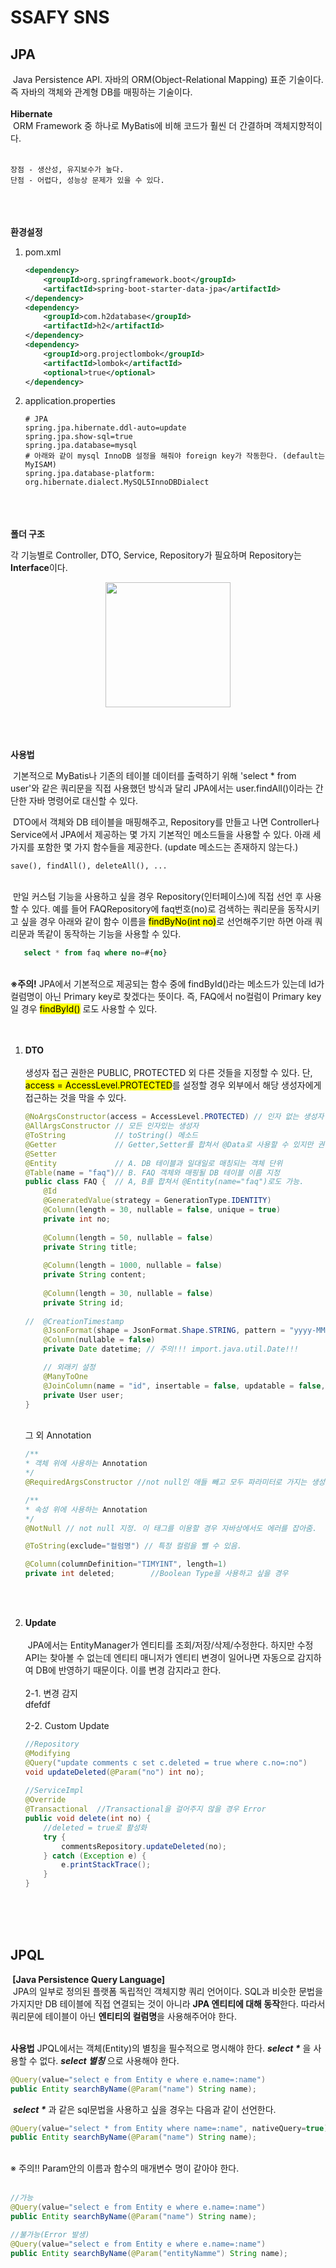 <h1>SSAFY SNS</h1>



<h2> JPA </h2>
 &nbsp;Java Persistence API. 자바의 ORM(Object-Relational Mapping) 표준 기술이다. 즉 자바의 객체와 관계형 DB를 매핑하는 기술이다.
<br/><br/>
<b> Hibernate </b><br/>
 &nbsp;ORM Framework 중 하나로 MyBatis에 비해 코드가 훨씬 더 간결하며 객체지향적이다.<br/><br/>

    장점 - 생산성, 유지보수가 높다.
    단점 - 어렵다, 성능상 문제가 있을 수 있다.

 
<br/><br/><br/>
<b>환경설정</b>

1. pom.xml
    ```xml
    <dependency>
        <groupId>org.springframework.boot</groupId>
        <artifactId>spring-boot-starter-data-jpa</artifactId>
    </dependency>
    <dependency>
        <groupId>com.h2database</groupId>
        <artifactId>h2</artifactId>
    </dependency>
    <dependency>
        <groupId>org.projectlombok</groupId>
        <artifactId>lombok</artifactId>
        <optional>true</optional>
    </dependency>
    ```

2. application.properties
    ```properties
    # JPA
    spring.jpa.hibernate.ddl-auto=update
    spring.jpa.show-sql=true
    spring.jpa.database=mysql
    # 아래와 같이 mysql InnoDB 설정을 해줘야 foreign key가 작동한다. (default는 MyISAM)
    spring.jpa.database-platform: org.hibernate.dialect.MySQL5InnoDBDialect
    ```

<br/><br/><br/>
<b>폴더 구조</b>

각 기능별로 Controller, DTO, Service, Repository가 필요하며 Repository는 <b>Interface</b>이다.<br/>

<center><img src="https://user-images.githubusercontent.com/33229855/74412697-5b6f7400-4e81-11ea-9d94-7db0fe06a82f.png" width="200px"/></center>

<br/><br/><br/>
<b>사용법</b>

  &nbsp;기본적으로 MyBatis나 기존의 테이블 데이터를 출력하기 위해 'select * from user'와 같은 쿼리문을 직접 사용했던 방식과 달리 JPA에서는 user.findAll()이라는 간단한 자바 명령어로 대신할 수 있다.
  
  &nbsp;DTO에서 객체와 DB 테이블을 매핑해주고, Repository를 만들고 나면 Controller나 Service에서 JPA에서 제공하는 몇 가지 기본적인 메소드들을 사용할 수 있다. 아래 세가지를 포함한 몇 가지 함수들을 제공한다. (update 메소드는 존재하지 않는다.)

    save(), findAll(), deleteAll(), ...

 <br/> &nbsp;만일 커스텀 기능을 사용하고 싶을 경우 Repository(인터페이스)에 직접 선언 후 사용할 수 있다. 예를 들어 FAQRepository에 faq번호(no)로 검색하는 쿼리문을 동작시키고 싶을 경우 아래와 같이 함수 이름을 <mark>findByNo(int no)</mark>로 선언해주기만 하면 아래 쿼리문과 똑같이 동작하는 기능을 사용할 수 있다.

```sql
   select * from faq where no=#{no}
```
<br/>
        <b>※주의!</b> JPA에서 기본적으로 제공되는 함수 중에 findById()라는 메소드가 있는데 Id가 컬럼명이 아닌 Primary key로 찾겠다는 뜻이다. 즉, FAQ에서 no컬럼이 Primary key일 경우 <mark>findById()</mark> 로도 사용할 수 있다.
<br/><br/><br/>

1. <b>DTO</b><br/><br/>
    생성자 접근 권한은 PUBLIC, PROTECTED 외 다른 것들을 지정할 수 있다. 단, <mark>access = AccessLevel.PROTECTED</mark>를 설정할 경우 외부에서 해당 생성자에게 접근하는 것을 막을 수 있다.
    ```java
    @NoArgsConstructor(access = AccessLevel.PROTECTED) // 인자 없는 생성자
    @AllArgsConstructor // 모든 인자있는 생성자
    @ToString           // toString() 메소드
    @Getter             // Getter,Setter를 합쳐서 @Data로 사용할 수 있지만 권장X
    @Setter
    @Entity             // A. DB 테이블과 일대일로 매칭되는 객체 단위
    @Table(name = "faq")// B. FAQ 객체와 매핑될 DB 테이블 이름 지정
    public class FAQ {  // A, B를 합쳐서 @Entity(name="faq")로도 가능.
        @Id
        @GeneratedValue(strategy = GenerationType.IDENTITY)
        @Column(length = 30, nullable = false, unique = true)
        private int no;
        
        @Column(length = 50, nullable = false)
        private String title;
        
        @Column(length = 1000, nullable = false)
        private String content;
        
        @Column(length = 30, nullable = false)
        private String id;
        
    //	@CreationTimestamp
        @JsonFormat(shape = JsonFormat.Shape.STRING, pattern = "yyyy-MM-dd HH:mm:ss", timezone = "Asia/Seoul")
        @Column(nullable = false)
        private Date datetime; // 주의!!! import.java.util.Date!!!

        // 외래키 설정
        @ManyToOne
        @JoinColumn(name = "id", insertable = false, updatable = false, foreignKey = @ForeignKey(name = "fk_faq_id"))
        private User user;
    }
    ```
    <br/>그 외 Annotation<br/>
    ```java
    /**
    * 객체 위에 사용하는 Annotation
    */
    @RequiredArgsConstructor //not null인 애들 빼고 모두 파라미터로 가지는 생성자

    /**
    * 속성 위에 사용하는 Annotation
    */
    @NotNull // not null 지정. 이 태그를 이용할 경우 자바상에서도 에러를 잡아줌.
    
    @ToString(exclude="컬럼명") // 특정 컬럼을 뺄 수 있음.

    @Column(columnDefinition="TIMYINT", length=1)
    private int deleted;        //Boolean Type을 사용하고 싶을 경우
    ```
<br/><br/>
    
2. <b>Update</b><br/><br/>
  &nbsp;JPA에서는 EntityManager가 엔티티를 조회/저장/삭제/수정한다. 하지만 수정 API는 찾아볼 수 없는데 엔티티 매니저가 엔티티 변경이 일어나면 자동으로 감지하여 DB에 반영하기 때문이다. 이를 변경 감지라고 한다.<br/><br/>
  2-1. 변경 감지<br/>
  dfefdf<br/><br/>
  2-2. Custom Update<br/>
    ```java
    //Repository
    @Modifying
    @Query("update comments c set c.deleted = true where c.no=:no")
    void updateDeleted(@Param("no") int no);
        
    //ServiceImpl
    @Override
    @Transactional  //Transactional을 걸어주지 않을 경우 Error
    public void delete(int no) {
        //deleted = true로 활성화
        try {
            commentsRepository.updateDeleted(no);
        } catch (Exception e) {
            e.printStackTrace();
        }
    }
    ```
<br/><br/><br/>
<h2>JPQL</h2>
<b>&nbsp;[Java Persistence Query Language]</b> <br/>
&nbsp;JPA의 일부로 정의된 플랫폼 독립적인 객체지향 쿼리 언어이다. SQL과 비슷한 문법을 가지지만 DB 테이블에 직접 연결되는 것이 아니라 <b>JPA 엔티티에 대해 동작</b>한다. 따라서 쿼리문에 테이블이 아닌 <b>엔티티의 컬럼명</b>을 사용해주어야 한다.<br/><br/>

<b>사용법</b>
JPQL에서는 객체(Entity)의 별칭을 필수적으로 명시해야 한다.
 ***select \**** 을 사용할 수 없다. ***select 별칭*** 으로 사용해야 한다.


 ```java
 @Query(value="select e from Entity e where e.name=:name")
 public Entity searchByName(@Param("name") String name);
 ```
 
 &nbsp;<b><i>select *</i></b> 과 같은 sql문법을 사용하고 싶을 경우는 다음과 같이 선언한다.
 
 ```java
 @Query(value="select * from Entity where name=:name", nativeQuery=true)
 public Entity searchByName(@Param("name") String name);
 ```

  <br/>
 ※ 주의!! Param안의 이름과 함수의 매개변수 명이 같아야 한다.<br/><br/>

 ```java
 //가능
 @Query(value="select e from Entity e where e.name=:name")
 public Entity searchByName(@Param("name") String name);

 //불가능(Error 발생)
 @Query(value="select e from Entity e where e.name=:name")
 public Entity searchByName(@Param("entityNamme") String name);
 ```



